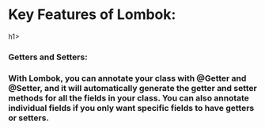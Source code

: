 
<h1>Key Features of Lombok:</h1>h1>
<h3>Getters and Setters:<h3>

With Lombok, you can annotate your class with @Getter and @Setter, and it will automatically generate the getter and setter methods for all the fields in your class.
You can also annotate individual fields if you only want specific fields to have getters or setters.
